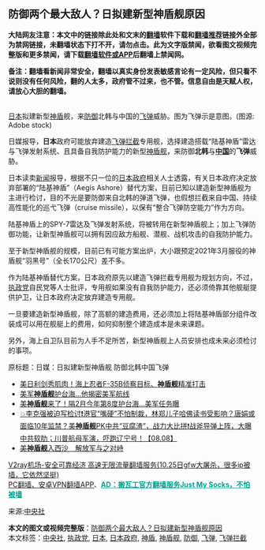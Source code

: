  <h2>防御两个最大敌人？日拟建新型神盾舰原因</h2> <p class="notice"><b>大陆网友注意：本文中的链接除此处和文末的<a href="https://github.com/bannedbook/fanqiang" >翻墙</a>软件下载和<a href="https://github.com/killgcd/justmysocks/blob/master/README.md">翻墙推荐</a>链接外全部为禁网链接，未翻墙状态下打不开，请勿点击。此为文字版禁闻，欲看图文视频完整版和更多禁闻，请下载<a href="https://github.com/bannedbook/fanqiang">翻墙软件或APP</a>后翻墙上禁闻网。</p><p>备注：翻墙看新闻非常安全，翻墙以真实身份发表敏感言论有一定风险，但只看不说则没有任何风险，翻的人太多，政府管不过来，也不管。信息自由是天赋人权，请放心大胆的翻墙。</b></p>  <div class="entry"> <p><br /> <a href="https://www.bannedbook.org/bnews/tag/%e6%97%a5%e6%9c%ac/" class="st_tag internal_tag" rel="tag" title="标签 日本 下的日志">日本</a>拟建新型<a href="https://www.bannedbook.org/bnews/tag/%E7%A5%9E%E7%9B%BE/" class="st_tag internal_tag" rel="tag" title="标签 神盾 下的日志">神盾</a>舰，来<a href="https://www.bannedbook.org/bnews/tag/%E9%98%B2%E5%BE%A1/" class="st_tag internal_tag" rel="tag" title="标签 防御 下的日志">防御</a>北韩与中国的<a href="https://www.bannedbook.org/bnews/tag/%e9%a3%9e%e5%bc%b9/" class="st_tag internal_tag" rel="tag" title="标签 飞弹 下的日志">飞弹</a>威胁。图为飞弹示是意图。(图源: Adobe stock) </p> <p> 日媒报导，<strong>日本</strong>政府可能放弃建造<a href="https://www.bannedbook.org/bnews/tag/%E9%A3%9E%E5%BC%B9%E6%8B%A6%E6%88%AA/" class="st_tag internal_tag" rel="tag" title="标签 飞弹拦截 下的日志">飞弹拦截</a>专用舰，选择建造搭载“陆基神盾”雷达与飞弹发射系统、且具备自我防护能力的新型<a href="https://www.bannedbook.org/bnews/tag/%e7%a5%9e%e7%9b%be%e8%88%b0/" class="st_tag internal_tag" rel="tag" title="标签 神盾舰 下的日志">神盾舰</a>，来防御<strong>北韩</strong>与<strong><span class='wp_keywordlink_affiliate'><a href="https://www.bannedbook.org/" title="中国" target="_blank">中国</a></span></strong>的<strong>飞弹</strong>威胁。 </p> <p>日本读卖<span class='wp_keywordlink_affiliate'><a href="https://www.bannedbook.org/" title="新闻">新闻</a></span>报导，根据不只一位的<a href="https://www.bannedbook.org/bnews/tag/%E6%97%A5%E6%9C%AC%E6%94%BF%E5%BA%9C/" class="st_tag internal_tag" rel="tag" title="标签 日本政府 下的日志">日本政府</a>相关人士透露，有关日本政府决定放弃部署的“陆基神盾”（Aegis Ashore）替代方案，目前已知以建造新型神盾舰为主进行检讨，目的不光是要防御来自北韩的弹道飞弹，也假想拦截来自中国、持续高性能化的巡弋飞弹（cruise missile），以保有“整合飞弹防空能力”作为方向。 </p>  <p>陆基神盾上的SPY-7雷达及飞弹发射系统，将被转用在新型神盾舰上；加上飞弹防御功能，让新型神盾舰可以拥有因应敌方船舰、潜舰、战机攻击的自我防护能力。 </p> <p>至于新型神盾舰的规模，目前已有可能方案出炉，大小跟预定2021年3月服役的神盾舰“羽黑号”（全长170公尺）差不多。 </p> <p>作为陆基神盾替代方案，日本政府原先以建造飞弹拦截专用舰为规划方向，不过，<a href="https://www.bannedbook.org/bnews/tag/%e6%89%a7%e6%94%bf%e5%85%9a/" class="st_tag internal_tag" rel="tag" title="标签 执政党 下的日志">执政党</a>自民党等人士批评，专用舰如果没有自我防护能力，还必须倚靠其他舰艇提供护卫，让日本政府决定放弃建造专用舰。 </p>  <p>一旦要建造新型神盾舰，除了高额的建造费用，还必须加上将陆基神盾部分组件改装成可以用在舰艇上的费用，如何抑制整个建造成本是未来课题。 </p> <p>另外，海上自卫队目前为人手不足所苦，新型神盾舰上人员安排也成未来必须检讨的事项。 </p> <p>原标题：日媒：日拟建新型神盾舰 防御北韩中国飞弹 </p>  <ul class='op-related-articles' title='相关阅读'> <li><a href='https://www.bannedbook.org/bnews/taiwannews/20201030/1422817.html' target='_blank'>美日利剑秀肌肉！海上忍者F-35B侦察目标、<b>神盾舰</b>精准打击</a></li> <li><a href='https://www.bannedbook.org/bnews/cbnews/20200819/1382379.html' target='_blank'>美军<b>神盾舰</b>护台海…他揭密美军航线</a></li> <li><a href='https://www.bannedbook.org/bnews/cnnews/20200819/1382334.html' target='_blank'>美<b>神盾舰</b>来了！隔2月今年第8度护台海…美军任务曝</a></li> <li><a href='https://www.bannedbook.org/bnews/bannedvideo/20200809/1377105.html' target='_blank'>💥李克强被迫写检讨❗️港官“嘴硬”不怕制裁，林郑儿子哈佛读书受影响？唐娟或面临10年监禁？美<b>神盾舰</b>PK中共“豆腐渣”，战力大比拼❗️战斧导弹上阵，大曝中共软肋；川普航母军演，吓跑辽宁号！【08.08】</a></li> <li><a href='https://www.bannedbook.org/bnews/headline/20200528/1335926.html' target='_blank'>美<b>神盾舰</b>入西沙　解放军与之对峙</a></li> </ul> <p class="texttj"> <a href="https://www.bannedbook.org/forum23/topic22702.html" target="_blank">V2ray机场-安全可靠经济 高速无限流量翻墙服务(10.25日gfw大屠杀，很多ip被墙，它依然坚挺)</a><br/> <a href="https://github.com/bannedbook/fanqiang/wiki/%E7%A6%81%E9%97%BB%E7%BD%91%E5%AE%89%E5%8D%93%E7%BF%BB%E5%A2%99%E6%96%B0%E9%97%BBAPP" target="_blank">PC翻墙、安卓VPN翻墙APP</a>、<span onclick="window.open('https://github.com/killgcd/justmysocks/blob/master/README.md')" style="font-weight:bold;color:#00A191;cursor:pointer;text-decoration:underline;outline:none">AD：搬瓦工官方翻墙服务Just My Socks，不怕被墙</span></p><p>来源:<a href="https://www.bannedbook.org/bnews/tag/%e4%b8%ad%e5%a4%ae%e7%a4%be/" class="st_tag internal_tag" rel="tag" title="标签 中央社 下的日志">中央社</a></p><a name='sharetosocial'></a>       <div><b>本文的图文或视频完整版</b>：<a href='https://www.bannedbook.org/bnews/comments/20201101/1423885.html'>防御两个最大敌人？日拟建新型神盾舰原因</a></div>  </div><!--END ENTRY--> <div class="postfooter"> <div>本文标签：<a href="https://www.bannedbook.org/bnews/tag/%e4%b8%ad%e5%a4%ae%e7%a4%be/" rel="tag">中央社</a>, <a href="https://www.bannedbook.org/bnews/tag/%e6%89%a7%e6%94%bf%e5%85%9a/" rel="tag">执政党</a>, <a href="https://www.bannedbook.org/bnews/tag/%e6%97%a5%e6%9c%ac/" rel="tag">日本</a>, <a href="https://www.bannedbook.org/bnews/tag/%E6%97%A5%E6%9C%AC%E6%94%BF%E5%BA%9C/" rel="tag">日本政府</a>, <a href="https://www.bannedbook.org/bnews/tag/%E7%A5%9E%E7%9B%BE/" rel="tag">神盾</a>, <a href="https://www.bannedbook.org/bnews/tag/%e7%a5%9e%e7%9b%be%e8%88%b0/" rel="tag">神盾舰</a>, <a href="https://www.bannedbook.org/bnews/tag/%E9%98%B2%E5%BE%A1/" rel="tag">防御</a>, <a href="https://www.bannedbook.org/bnews/tag/%e9%a3%9e%e5%bc%b9/" rel="tag">飞弹</a>, <a href="https://www.bannedbook.org/bnews/tag/%E9%A3%9E%E5%BC%B9%E6%8B%A6%E6%88%AA/" rel="tag">飞弹拦截</a></div>  </div><!--END POSTFOOTER--> 